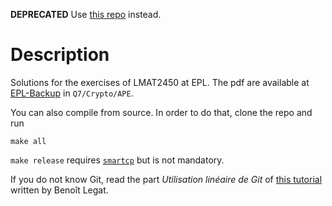 **DEPRECATED** Use [this repo](https://github.com/Gp2mv3/Syntheses/) instead.

Description
===========

Solutions for the exercises of LMAT2450 at EPL.
The pdf are available at [EPL-Backup](https://www.dropbox.com/sh/5a1dfg8e17bbgkw/bgVWq1icjf)
in `Q7/Crypto/APE`.

You can also compile from source.
In order to do that, clone the repo and run

    make all
`make release` requires
[`smartcp`](https://github.com/blegat/smartcp)
but is not mandatory.

If you do not know Git,
read the part *Utilisation linéaire de Git* of
[this tutorial](http://sites.uclouvain.be/SystInfo/notes/Outils/html/git.html)
written by Benoît Legat.
